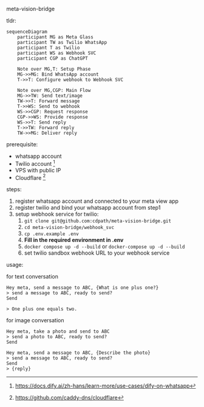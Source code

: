 meta-vision-bridge

tldr:

```mermaid
sequenceDiagram
    participant MG as Meta Glass
    participant TW as Twilio WhatsApp
    participant T as Twilio
    participant WS as Webhook SVC
    participant CGP as ChatGPT

    Note over MG,T: Setup Phase
    MG->>MG: Bind WhatsApp account
    T->>T: Configure webhook to Webhook SVC

    Note over MG,CGP: Main Flow
    MG->>TW: Send text/image
    TW->>T: Forward message
    T->>WS: Send to webhook
    WS->>CGP: Request response
    CGP->>WS: Provide response
    WS->>T: Send reply
    T->>TW: Forward reply
    TW->>MG: Deliver reply
```

prerequisite:

- whatsapp account
- Twilio account [^1]
- VPS with public IP
- Cloudflare [^2]


steps:

1. register whatsapp account and connected to your meta view app
2. register twilio and bind your whatsapp account from step1
3. setup webhook service for twilio:
    1. `git clone git@github.com:cdpath/meta-vision-bridge.git`
    2. `cd meta-vision-bridge/webhook_svc`
    3. `cp .env.example .env`
    4. **Fill in the required environment in .env**
    5. `docker compose up -d --build` or `docker-compose up -d --build`
    6. set twilio sandbox webhook URL to your webhook service

usage:

for text conversation

```
Hey meta, send a message to ABC, {What is one plus one?}
> send a message to ABC, ready to send?
Send

> One plus one equals two.
```

for image conversation

```
Hey meta, take a photo and send to ABC
> send a photo to ABC, ready to send?
Send

Hey meta, send a message to ABC, {Describe the photo}
> send a message to ABC, ready to send?
Send
> {reply}
```


[^1]: https://docs.dify.ai/zh-hans/learn-more/use-cases/dify-on-whatsapp
[^2]: https://github.com/caddy-dns/cloudflare
